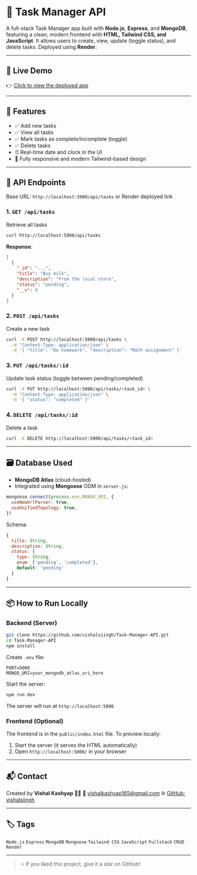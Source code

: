 # 📘 Task Manager API 

A full-stack Task Manager app built with **Node.js**, **Express**, and **MongoDB**, featuring a clean, modern frontend with **HTML, Tailwind CSS, and JavaScript**. It allows users to create, view, update (toggle status), and delete tasks. Deployed using **Render**.

---

## 🚀 Live Demo

👉 [Click to view the deployed app](https://taskboard-jy2h.onrender.com/) 

---

## 📌 Features

* ✅ Add new tasks
* ✅ View all tasks
* ✅ Mark tasks as complete/incomplete (toggle)
* ✅ Delete tasks
* ⏰ Real-time date and clock in the UI
* 🎨 Fully responsive and modern Tailwind-based design

---

## 🧠 API Endpoints

Base URL: `http://localhost:5000/api/tasks` or Render deployed link

### 1. `GET /api/tasks`

Retrieve all tasks

```bash
curl http://localhost:5000/api/tasks
```

**Response**:

```json
[
  {
    "_id": "...",
    "title": "Buy milk",
    "description": "From the local store",
    "status": "pending",
    "__v": 0
  }
]
```

### 2. `POST /api/tasks`

Create a new task

```bash
curl -X POST http://localhost:5000/api/tasks \
  -H "Content-Type: application/json" \
  -d '{ "title": "Do homework", "description": "Math assignment" }'
```

### 3. `PUT /api/tasks/:id`

Update task status (toggle between pending/completed)

```bash
curl -X PUT http://localhost:5000/api/tasks/<task_id> \
  -H "Content-Type: application/json" \
  -d '{ "status": "completed" }'
```

### 4. `DELETE /api/tasks/:id`

Delete a task

```bash
curl -X DELETE http://localhost:5000/api/tasks/<task_id>
```

---

## 🗃️ Database Used

* **MongoDB Atlas** (cloud-hosted)
* Integrated using **Mongoose** ODM in `server.js`:

```js
mongoose.connect(process.env.MONGO_URI, {
  useNewUrlParser: true,
  useUnifiedTopology: true,
})
```

Schema:

```js
{
  title: String,
  description: String,
  status: {
    type: String,
    enum: ['pending', 'completed'],
    default: 'pending'
  }
}
```

---

## 📦 How to Run Locally

### Backend (Server)

```bash
git clone https://github.com/vishalsiingh/Task-Manager-API.git
cd Task-Manager-API
npm install
```

Create `.env` file:

```
PORT=5000
MONGO_URI=your_mongodb_atlas_uri_here
```

Start the server:

```bash
npm run dev
```

The server will run at `http://localhost:5000`

### Frontend (Optional)

The frontend is in the `public/index.html` file.
To preview locally:

1. Start the server (it serves the HTML automatically)
2. Open `http://localhost:5000/` in your browser

---

## 📬 Contact

Created by **Vishal Kashyap** 🧑‍💻
📧 [vishalkashyap165@gmail.com](mailto:vishalkashyap165@gmail.com)
🌐 [GitHub: vishalsiingh](https://github.com/vishalsiingh)

---

## 🏷️ Tags

`Node.js` `Express` `MongoDB` `Mongoose` `Tailwind CSS` `JavaScript` `Fullstack` `CRUD` `Render`

---

> ⭐ If you liked this project, give it a star on GitHub!
